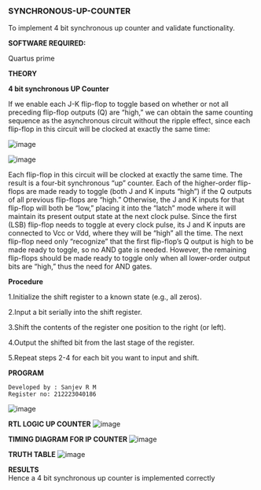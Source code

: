 ### SYNCHRONOUS-UP-COUNTER
To implement 4 bit synchronous up counter and validate functionality.

**SOFTWARE REQUIRED:**

Quartus prime

**THEORY**

**4 bit synchronous UP Counter**

If we enable each J-K flip-flop to toggle based on whether or not all preceding flip-flop outputs (Q) are “high,” we can obtain the same counting sequence as the asynchronous circuit without the ripple effect, since each flip-flop in this circuit will be clocked at exactly the same time:

![image](https://github.com/sanjevrm/SYNCHRONOUS-UP-COUNTER/assets/155142423/5bdb70e2-2968-4930-9248-3eb2d9babb4f)



![image](https://github.com/sanjevrm/SYNCHRONOUS-UP-COUNTER/assets/155142423/9af317b5-2315-4383-adfe-a018c8e364e1)


Each flip-flop in this circuit will be clocked at exactly the same time.
The result is a four-bit synchronous “up” counter. Each of the higher-order flip-flops are made ready to toggle (both J and K inputs “high”) if the Q outputs of all previous flip-flops are “high.”
Otherwise, the J and K inputs for that flip-flop will both be “low,” placing it into the “latch” mode where it will maintain its present output state at the next clock pulse.
Since the first (LSB) flip-flop needs to toggle at every clock pulse, its J and K inputs are connected to Vcc or Vdd, where they will be “high” all the time.
The next flip-flop need only “recognize” that the first flip-flop’s Q output is high to be made ready to toggle, so no AND gate is needed.
However, the remaining flip-flops should be made ready to toggle only when all lower-order output bits are “high,” thus the need for AND gates.

**Procedure**

1.Initialize the shift register to a known state (e.g., all zeros).

2.Input a bit serially into the shift register.

3.Shift the contents of the register one position to the right (or left).

4.Output the shifted bit from the last stage of the register.

5.Repeat steps 2-4 for each bit you want to input and shift.


**PROGRAM**
```
Developed by : Sanjev R M
Register no: 212223040186
```
![image](https://github.com/sanjevrm/SYNCHRONOUS-UP-COUNTER/assets/155142423/1369fc1b-6419-4dc9-9320-2f5dc86c519f)




**RTL LOGIC UP COUNTER**
![image](https://github.com/sanjevrm/SYNCHRONOUS-UP-COUNTER/assets/155142423/4a2c1a21-3853-4739-9a19-c38d5f473b31)




**TIMING DIAGRAM FOR IP COUNTER**
![image](https://github.com/sanjevrm/SYNCHRONOUS-UP-COUNTER/assets/155142423/6c9e05ea-b68c-4ea2-b581-6397d3dbd3f4)




**TRUTH TABLE**
![image](https://github.com/sanjevrm/SYNCHRONOUS-UP-COUNTER/assets/155142423/08b3ac4e-c443-433e-b0c3-22751d96b901)





**RESULTS**  
Hence a 4 bit synchronous up counter is implemented correctly



